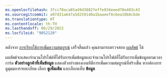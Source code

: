 ```yaml
---
ms.openlocfilehash: 3fcc70aca85a49d3882feffe934eeed70e403c43
ms.sourcegitcommit: a97d31a647a5d259140a1baaeef8c6ea10b8cbde
ms.translationtype: HT
ms.contentlocale: th-TH
ms.lasthandoff: 06/29/2022
ms.locfileid: "9052120"
---
```

หลังจาก [การเรียกใช้การเพิ่มความสมบูรณ์](../enrichment-hub.md#run-or-refresh-enrichments) เสร็จสิ้นแล้ว คุณสามารถตรวจสอบ [ผลลัพธ์](../enrichment-hub.md#view-enrichment-results) ได้ 

ผลลัพธ์จะแสดงจำนวนโปรไฟล์ที่ได้รับการเพิ่มข้อมูลและจำนวนโปรไฟล์ที่ได้รับการเพิ่มข้อมูลตามเวลา การ์ด **ตัวอย่างลูกค้าที่เพิ่มข้อมูล** แสดงตัวอย่างของเอนทิตีการเพิ่มความสมบูรณ์ที่สร้างขึ้น หากต้องการดูมุมมองรายละเอียด เลือก **ดูเพิ่มเติม** และเลือกแท็บ **ข้อมูล**
